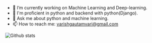 

- 🔭 I’m currently working on Machine Learning and Deep-learning.
- 🤔 I'm proficient in python and backend with python(Django).
- 💬 Ask me about python and machine learning.
- 📫 How to reach me: varishgautamvari@gmail.com

![Github stats](https://github-readme-stats.vercel.app/api?username=variiiest&show_icons=true)<br>
